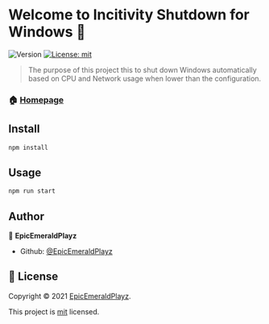 # Welcome to Incitivity Shutdown for Windows 👋
![Version](https://img.shields.io/badge/version-1.16-blue.svg?cacheSeconds=2592000)
[![License: mit](https://img.shields.io/badge/License-mit-green.svg)](https://github.com/EpicEmeraldPlayz/nodejs-inactivity-shutdown-windows/blob/master/LICENSE)

> The purpose of this project this to shut down Windows automatically based on CPU and Network usage when lower than the configuration.

### 🏠 [Homepage](https://github.com/EpicEmeraldPlayz/nodejs-inactivity-shutdown-windows/)

## Install

```sh
npm install
```

## Usage

```sh
npm run start
```

## Author

👤 **EpicEmeraldPlayz**

* Github: [@EpicEmeraldPlayz](https://github.com/EpicEmeraldPlayz)

## 📝 License

Copyright © 2021 [EpicEmeraldPlayz](https://github.com/EpicEmeraldPlayz).

This project is [mit](https://github.com/EpicEmeraldPlayz/nodejs-inactivity-shutdown-windows/blob/main/LICENSE) licensed.
